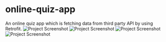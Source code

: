# online-quiz-app
An online quiz app which is fetching data from third party API by using Retrofit.
![Project Screenshot](HomePage.jpeg)
![Project Screenshot](CorrectAnswer.jpeg)
![Project Screenshot](CWrongAnswer.jpeg)
![Project Screenshot](ProgressBar.jpeg)

